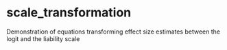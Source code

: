 # scale_transformation
Demonstration of equations transforming effect size estimates between the logit and the liability scale
